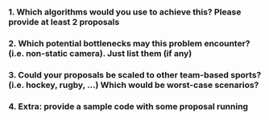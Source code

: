 ### 1. Which algorithms would you use to achieve this? Please provide at least 2 proposals
### 2. Which potential bottlenecks may this problem encounter? (i.e. non-static camera). Just list them (if any)
### 3. Could your proposals be scaled to other team-based sports? (i.e. hockey, rugby, ...) Which would be worst-case scenarios?
### 4. Extra: provide a sample code with some proposal running
